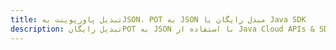 ---title: تبدیل پاورپوینت بهJSON، POT به JSON مبدل رایگان یا Java SDKdescription: تبدیل رایگانPOT به JSON با استفاده از Java Cloud APIs & SDK. همچنین اسناد Microsoft PowerPoint را در Cloud ایجاد، ویرایش و رندر کنید.---